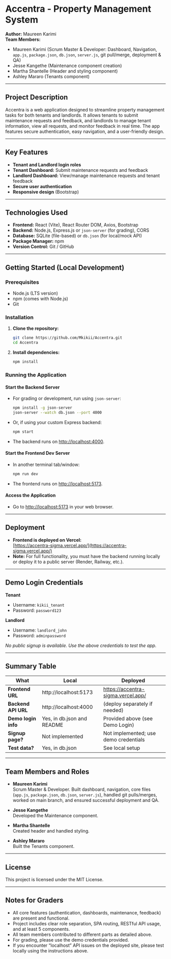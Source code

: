 # Accentra - Property Management System

**Author:** Maureen Karimi  
**Team Members:**  
- Maureen Karimi (Scrum Master & Developer: Dashboard, Navigation, `app.js`, `package.json`, `db.json`, `server.js`, git pull/merge, deployment & QA)
- Jesse Kangethe (Maintenance component creation)
- Martha Shantelle (Header and styling component)
- Ashley Mararo (Tenants component)

---

## Project Description

Accentra is a web application designed to streamline property management tasks for both tenants and landlords. It allows tenants to submit maintenance requests and feedback, and landlords to manage tenant information, view all requests, and monitor feedback in real time. The app features secure authentication, easy navigation, and a user-friendly design.

---

## Key Features

- **Tenant and Landlord login roles**
- **Tenant Dashboard:** Submit maintenance requests and feedback
- **Landlord Dashboard:** View/manage maintenance requests and tenant feedback
- **Secure user authentication**
- **Responsive design** (Bootstrap)

---

## Technologies Used

- **Frontend:** React (Vite), React Router DOM, Axios, Bootstrap
- **Backend:** Node.js, Express.js or `json-server` (for grading), CORS
- **Database:** SQLite (file-based) or `db.json` (for local/mock API)
- **Package Manager:** npm
- **Version Control:** Git / GitHub

---

## Getting Started (Local Development)

### Prerequisites

- Node.js (LTS version)
- npm (comes with Node.js)
- Git

### Installation

1. **Clone the repository:**
    ```bash
    git clone https://github.com/Mkikii/Accentra.git
    cd Accentra
    ```

2. **Install dependencies:**
    ```bash
    npm install
    ```

### Running the Application

#### **Start the Backend Server**
- For grading or development, run using `json-server`:
    ```bash
    npm install -g json-server
    json-server --watch db.json --port 4000
    ```
- Or, if using your custom Express backend:
    ```bash
    npm start
    ```
- The backend runs on [http://localhost:4000](http://localhost:4000).

#### **Start the Frontend Dev Server**
- In another terminal tab/window:
    ```bash
    npm run dev
    ```
- The frontend runs on [http://localhost:5173](http://localhost:5173).

#### **Access the Application**
- Go to [http://localhost:5173](http://localhost:5173) in your web browser.

---

## Deployment

- **Frontend is deployed on Vercel:**  
  [https://accentra-sigma.vercel.app/](https://accentra-sigma.vercel.app/)
- **Note:** For full functionality, you must have the backend running locally or deploy it to a public server (Render, Railway, etc.).

---

## Demo Login Credentials

**Tenant**
- Username: `kikii_tenant`
- Password: `password123`

**Landlord**
- Username: `landlord_john`
- Password: `adminpassword`

*No public signup is available. Use the above credentials to test the app.*

---

## Summary Table

| What                | Local                             | Deployed                               |
|---------------------|-----------------------------------|----------------------------------------|
| **Frontend URL**    | http://localhost:5173             | https://accentra-sigma.vercel.app/     |
| **Backend API URL** | http://localhost:4000             | (deploy separately if needed)          |
| **Demo login info** | Yes, in db.json and README        | Provided above (see Demo Login)        |
| **Signup page?**    | Not implemented                   | Not implemented; use demo credentials  |
| **Test data?**      | Yes, in db.json                   | See local setup                        |

---

## Team Members and Roles

- **Maureen Karimi**  
  Scrum Master & Developer. Built dashboard, navigation, core files (`app.js`, `package.json`, `db.json`, `server.js`), handled git pulls/merges, worked on main branch, and ensured successful deployment and QA.

- **Jesse Kangethe**  
  Developed the Maintenance component.

- **Martha Shantelle**  
  Created header and handled styling.

- **Ashley Mararo**  
  Built the Tenants component.

---

## License

This project is licensed under the MIT License.

---

## Notes for Graders

- All core features (authentication, dashboards, maintenance, feedback) are present and functional.
- Project includes clear role separation, SPA routing, RESTful API usage, and at least 5 components.
- All team members contributed to different parts as detailed above.
- For grading, please use the demo credentials provided.
- If you encounter “localhost” API issues on the deployed site, please test locally using the instructions above.
